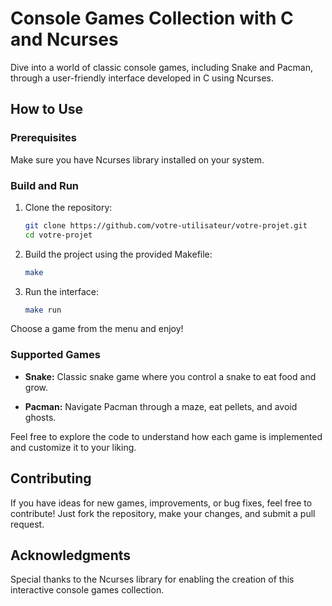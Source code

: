 # Console Games Collection with C and Ncurses

Dive into a world of classic console games, including Snake and Pacman, through a user-friendly interface developed in C using Ncurses.

## How to Use

### Prerequisites

Make sure you have Ncurses library installed on your system.

### Build and Run

1. Clone the repository:

   ```bash
   git clone https://github.com/votre-utilisateur/votre-projet.git
   cd votre-projet
    ```


2. Build the project using the provided Makefile:

   ```bash
   make
    ```

3. Run the interface:

   ```bash
   make run
    ```
Choose a game from the menu and enjoy!

### Supported Games

- **Snake:** Classic snake game where you control a snake to eat food and grow.
  
- **Pacman:** Navigate Pacman through a maze, eat pellets, and avoid ghosts.

Feel free to explore the code to understand how each game is implemented and customize it to your liking.

## Contributing

If you have ideas for new games, improvements, or bug fixes, feel free to contribute! Just fork the repository, make your changes, and submit a pull request.

## Acknowledgments

Special thanks to the Ncurses library for enabling the creation of this interactive console games collection.
